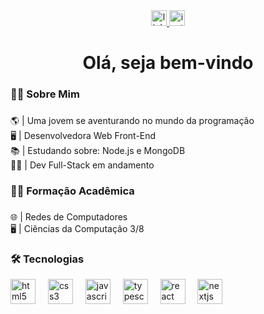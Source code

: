 <div align="center">
  <a href="https://www.linkedin.com/in/mariana-costa-a702aa281/" target="_blank">
    <img src="https://img.shields.io/static/v1?message=LinkedIn&logo=linkedin&label=&color=0077B5&logoColor=white&labelColor=&style=for-the-badge" height="25" alt="linkedin logo"  />
  </a>
  <a href="https://www.instagram.com/marian4.cost4/" target="_blank">
    <img src="https://img.shields.io/static/v1?message=Instagram&logo=instagram&label=&color=E4405F&logoColor=white&labelColor=&style=for-the-badge" height="25" alt="instagram logo"  />
  </a>
</div>

###

<h1 align="center">Olá, seja bem-vindo</h1>

###

<h3 align="left">👩‍💻 Sobre Mim</h3>

###

<p align="left">🌎 | Uma jovem se aventurando no mundo da programação<br>🖥️ | Desenvolvedora Web Front-End<br>📚 | Estudando sobre: Node.js e MongoDB<br>👩‍💻 | Dev Full-Stack em andamento</p>

###

<h3 align="left">👩‍💻 Formação Acadêmica</h3>

###

<p align="left">🌐 | Redes de Computadores<br>🖥️ | Ciências da Computação 3/8</p>

###

<h3 align="left">🛠 Tecnologias</h3>

<div align="left">
  <img src="https://cdn.jsdelivr.net/gh/devicons/devicon/icons/html5/html5-original.svg" height="40" alt="html5 logo"  />
  <img width="12" />
  <img src="https://cdn.jsdelivr.net/gh/devicons/devicon/icons/css3/css3-original.svg" height="40" alt="css3 logo"  />
  <img width="12" />
  <img src="https://cdn.jsdelivr.net/gh/devicons/devicon/icons/javascript/javascript-original.svg" height="40" alt="javascript logo"  />
  <img width="12" />
  <img src="https://cdn.jsdelivr.net/gh/devicons/devicon/icons/typescript/typescript-original.svg" height="40" alt="typescript logo"  />
  <img width="12" />
  <img src="https://cdn.jsdelivr.net/gh/devicons/devicon/icons/react/react-original.svg" height="40" alt="react logo"  />
  <img width="12" />
  <img src="https://cdn.jsdelivr.net/gh/devicons/devicon/icons/nextjs/nextjs-original.svg" height="40" alt="nextjs logo"  />
  <img width="12" />
</div>

###
